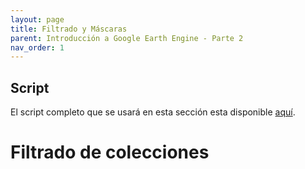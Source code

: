 ```yaml
---
layout: page
title: Filtrado y Máscaras
parent: Introducción a Google Earth Engine - Parte 2
nav_order: 1
---
```


## Script
El script completo que se usará en esta sección esta disponible [aquí]().

# Filtrado de colecciones
